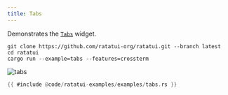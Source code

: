 ```yaml
---
title: Tabs
---
```


Demonstrates the [`Tabs`](https://docs.rs/ratatui/latest/ratatui/widgets/struct.Tabs.html) widget.

```shell title=run example
git clone https://github.com/ratatui-org/ratatui.git --branch latest
cd ratatui
cargo run --example=tabs --features=crossterm
```

![tabs](tabs.gif)

```rust title=tabs.rs
{{ #include @code/ratatui-examples/examples/tabs.rs }}
```
